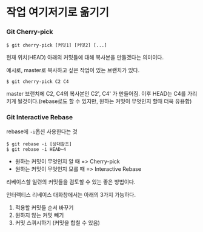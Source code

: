 # 작업 여기저기로 옮기기
### Git Cherry-pick
~~~
$ git cherry-pick [커밋1] [커밋2] [...]
~~~
현재 위치(HEAD) 아래의 커밋들에 대해 복사본을 만들겠다는 의미이다.

예시로, master로 복사하고 싶은 작업이 있는 브랜치가 있다.
~~~
$ git cherry-pick C2 C4
~~~
master 브랜치에 C2, C4의 복사본인 C2', C4' 가 만들어짐. 이후 HEAD는 C4를 가리키게 될것이다.(rebase로도 할 수 있지만, 원하는 커밋이 무엇인지 할때 더욱 유용함)

### Git Interactive Rebase
rebase에 `-i`옵션 사용한다는 것
~~~
$ git rebase -i [상대참조]
$ git rebase -i HEAD~4
~~~
- 원하는 커밋이 무엇인지 알 때 => Cherry-pick
- 원하는 커밋이 무엇인지 모를 때 => Interactive Rebase

리베이스할 일련의 커밋들을 검토할 수 있는 좋은 방법이다.

인터랙티스 리베이스 대화창에서는 아래의 3가지 가능하다.
1. 적용할 커밋들 순서 바꾸기
2. 원하지 않는 커밋 빼기
3. 커밋 스쿼시하기 (커밋을 합칠 수 있음)
